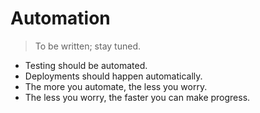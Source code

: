 # Automation

> To be written; stay tuned.

- Testing should be automated.
- Deployments should happen automatically.
- The more you automate, the less you worry.
- The less you worry, the faster you can make progress.
